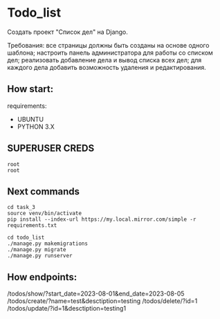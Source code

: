 # Todo_list

Создать проект "Список дел" на Django.

Требования:
все страницы должны быть созданы на основе одного шаблона;
настроить панель администратора для работы со списком дел;
реализовать добавление дела и вывод списка всех дел;
для каждого дела добавить возможность удаления и редактирования.

## How start:
requirements:
* UBUNTU
* PYTHON 3.X

## SUPERUSER CREDS
    root
    root
## Next commands
```
cd task_3
source venv/bin/activate
pip install --index-url https://my.local.mirror.com/simple -r requirements.txt

cd todo_list
./manage.py makemigrations
./manage.py migrate
./manage.py runserver
```

## How endpoints:
/todos/show/?start_date=2023-08-01&end_date=2023-08-05
/todos/create/?name=test&desctiption=testing
/todos/delete/?id=1
/todos/update/?id=1&desctiption=testing1